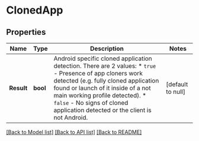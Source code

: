 # ClonedApp

## Properties
Name | Type | Description | Notes
------------ | ------------- | ------------- | -------------
**Result** | **bool** | Android specific cloned application detection. There are 2 values:    * `true` - Presence of app cloners work detected (e.g. fully cloned application found or launch of it inside of a not main working profile detected).   * `false` - No signs of cloned application detected or the client is not Android.  | [default to null]

[[Back to Model list]](../README.md#documentation-for-models) [[Back to API list]](../README.md#documentation-for-api-endpoints) [[Back to README]](../README.md)

